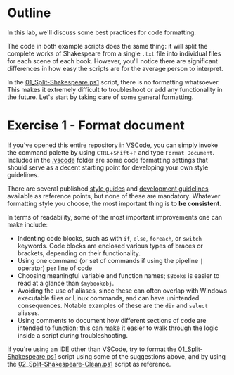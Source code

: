 # Outline
In this lab, we'll discuss some best practices for code formatting.

The code in both example scripts does the same thing: it will split the complete works of Shakespeare from a single `.txt` file into individual files for each scene of each book. However, you'll notice there are significant differences in how easy the scripts are for the average person to interpret.

In the [01_Split-Shakespeare.ps1](01_Split-Shakespeare.ps1) script, there is no formatting whatsoever. This makes it extremely difficult to troubleshoot or add any functionality in the future. Let's start by taking care of some general formatting.

# Exercise 1 - Format document

If you've opened this entire repository in [VSCode](https://code.visualstudio.com/), you can simply invoke the command palette by using `CTRL`+`Shift`+`P` and type `Format Document`. Included in the [.vscode](./../../.vscode) folder are some code formatting settings that should serve as a decent starting point for developing your own style guidelines.

There are several published [style guides](https://github.com/PoshCode/PowerShellPracticeAndStyle) and [development guidelines](https://learn.microsoft.com/en-us/powershell/scripting/developer/cmdlet/strongly-encouraged-development-guidelines?view=powershell-7.5) available as reference points, but none of these are mandatory. Whatever formatting style you choose, the most important thing is to **be consistent**.

In terms of readability, some of the most important improvements one can make include:
- Indenting code blocks, such as with `if`, `else`, `foreach`, or `switch` keywords. Code blocks are enclosed various types of braces or brackets, depending on their functionality.
- Using one command (or set of commands if using the pipeline `|` operator) per line of code
- Choosing meaningful variable and function names; `$Books` is easier to read at a glance than `$mybookobj`.
- Avoiding the use of aliases, since these can often overlap with Windows executable files or Linux commands, and can have unintended consequences. Notable examples of these are the `dir` and `select` aliases.
- Using comments to document how different sections of code are intended to function; this can make it easier to walk through the logic inside a script during troubleshooting.

If you're using an IDE other than VSCode, try to format the [01_Split-Shakespeare.ps1](01_Split-Shakespeare.ps1) script using some of the suggestions above, and by using the [02_Split-Shakespeare-Clean.ps1](02_Split-Shakespeare-Clean.ps1) script as reference.